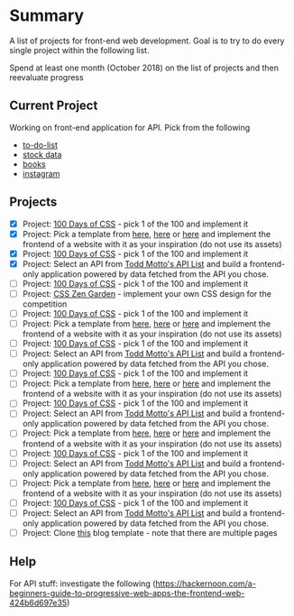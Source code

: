 # Summary
A list of projects for front-end web development. Goal is to try to do every single project within the following list.

Spend at least one month (October 2018) on the list of projects and then reevaluate progress

## Current Project
Working on front-end application for API. Pick from the following
- [to-do-list](https://developer.todoist.com/sync/v7/)
- [stock data](https://www.alphavantage.co/)
- [books](https://www.goodreads.com/api)
- [instagram](https://www.instagram.com/developer/)

## Projects
- [X]  Project: [100 Days of CSS](https://100dayscss.com/) - pick 1 of the 100 and implement it
- [X]  Project: Pick a template from [here](https://freebiesbug.com/psd-freebies/website-template/), [here](http://www.free-css.com/free-css-templates) or [here](http://www.os-templates.com/free-website-templates) and implement the frontend of a website with it as your inspiration (do not use its assets)
- [X]  Project: [100 Days of CSS](https://100dayscss.com/) - pick 1 of the 100 and implement it
- [X]  Project: Select an API from [Todd Motto's API List](https://github.com/toddmotto/public-apis) and build a frontend-only application powered by data fetched from the API you chose.  
- [ ]  Project: [100 Days of CSS](https://100dayscss.com/) - pick 1 of the 100 and implement it
- [ ]  Project: [CSS Zen Garden](http://www.csszengarden.com/) - implement your own CSS design for the competition
- [ ]  Project: [100 Days of CSS](https://100dayscss.com/) - pick 1 of the 100 and implement it
- [ ]  Project: Pick a template from [here](https://freebiesbug.com/psd-freebies/website-template/), [here](http://www.free-css.com/free-css-templates) or [here](http://www.os-templates.com/free-website-templates) and implement the frontend of a website with it as your inspiration (do not use its assets)
- [ ]  Project: [100 Days of CSS](https://100dayscss.com/) - pick 1 of the 100 and implement it
- [ ]  Project: Select an API from [Todd Motto's API List](https://github.com/toddmotto/public-apis) and build a frontend-only application powered by data fetched from the API you chose.  
- [ ]  Project: [100 Days of CSS](https://100dayscss.com/) - pick 1 of the 100 and implement it
- [ ]  Project: Pick a template from [here](https://freebiesbug.com/psd-freebies/website-template/), [here](http://www.free-css.com/free-css-templates) or [here](http://www.os-templates.com/free-website-templates) and implement the frontend of a website with it as your inspiration (do not use its assets)
- [ ]  Project: [100 Days of CSS](https://100dayscss.com/) - pick 1 of the 100 and implement it
- [ ]  Project: Select an API from [Todd Motto's API List](https://github.com/toddmotto/public-apis) and build a frontend-only application powered by data fetched from the API you chose.  
- [ ]  Project: Pick a template from [here](https://freebiesbug.com/psd-freebies/website-template/), [here](http://www.free-css.com/free-css-templates) or [here](http://www.os-templates.com/free-website-templates) and implement the frontend of a website with it as your inspiration (do not use its assets)
- [ ]  Project: [100 Days of CSS](https://100dayscss.com/) - pick 1 of the 100 and implement it
- [ ]  Project: Select an API from [Todd Motto's API List](https://github.com/toddmotto/public-apis) and build a frontend-only application powered by data fetched from the API you chose.  
- [ ]  Project: Pick a template from [here](https://freebiesbug.com/psd-freebies/website-template/), [here](http://www.free-css.com/free-css-templates) or [here](http://www.os-templates.com/free-website-templates) and implement the frontend of a website with it as your inspiration (do not use its assets)
- [ ]  Project: [100 Days of CSS](https://100dayscss.com/) - pick 1 of the 100 and implement it
- [ ]  Project: Select an API from [Todd Motto's API List](https://github.com/toddmotto/public-apis) and build a frontend-only application powered by data fetched from the API you chose.  
- [ ]  Project: Clone [this](https://blackrockdigital.github.io/startbootstrap-clean-blog/) blog template - note that there are multiple pages  

## Help
For API stuff: investigate the following (https://hackernoon.com/a-beginners-guide-to-progressive-web-apps-the-frontend-web-424b6d697e35)

